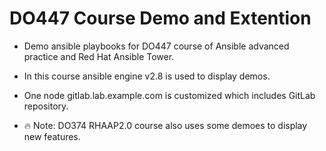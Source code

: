 # **DO447 Course Demo and Extention** #

- Demo ansible playbooks for DO447 course of Ansible advanced practice and Red Hat Ansible Tower.

- In this course ansible engine v2.8 is used to display demos.

- One node gitlab.lab.example.com is customized which includes GitLab repository.

- 🔥 Note: DO374 RHAAP2.0 course also uses some demoes to display new features.
